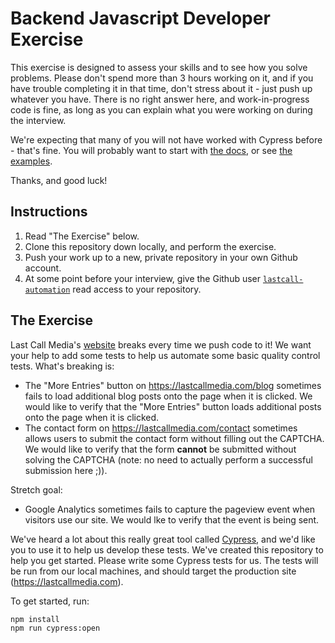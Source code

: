 Backend Javascript Developer Exercise
=====================================

This exercise is designed to assess your skills and to see how you solve problems. Please don't spend more than 3 hours working on it, and if you have trouble completing it in that time, don't stress about it - just push up whatever you have.  There is no right answer here, and work-in-progress code is fine, as long as you can explain what you were working on during the interview.

We're expecting that many of you will not have worked with Cypress before - that's fine. You will probably want to start with [the docs](https://docs.cypress.io/guides/core-concepts/introduction-to-cypress.html), or see [the examples](./cypress/integration/examples).

Thanks, and good luck!

Instructions
------------

1. Read "The Exercise" below.
2. Clone this repository down locally, and perform the exercise.
3. Push your work up to a new, private repository in your own Github account.
4. At some point before your interview, give the Github user [`lastcall-automation`](https://github.com/lastcall-automation) read access to your repository.

The Exercise
------------

Last Call Media's [website](https://lastcallmedia.com) breaks every time we push code to it!  We want your help to add some tests to help us automate some basic quality control tests. What's breaking is:

* The "More Entries" button on https://lastcallmedia.com/blog sometimes fails to load additional blog posts onto the page when it is clicked. We would like to verify that the "More Entries" button loads additional posts onto the page when it is clicked.
* The contact form on https://lastcallmedia.com/contact sometimes allows users to submit the contact form without filling out the CAPTCHA. We would like to verify that the form **cannot** be submitted without solving the CAPTCHA (note: no need to actually perform a successful submission here ;)).

Stretch goal:
* Google Analytics sometimes fails to capture the pageview event when visitors use our site. We would lke to verify that the event is being sent.

We've heard a lot about this really great tool called [Cypress](https://www.cypress.io/), and we'd like you to use it to help us develop these tests. We've created this repository to help you get started. Please write some Cypress tests for us. The tests will be run from our local machines, and should target the production site (https://lastcallmedia.com).

To get started, run:

```
npm install
npm run cypress:open
```

